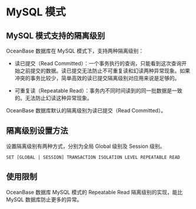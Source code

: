 MySQL 模式 
=============================



MySQL 模式支持的隔离级别 
------------------------------------

OceanBase 数据库在 MySQL 模式下，支持两种隔离级别：

* 读已提交（Read Committed）：一个事务执行的查询，只能看到这次查询开始之前提交的数据。读已提交无法防止不可重复读和幻读两种异常现象。如果冲突的事务比较少，简单高效的读已提交隔离级别对应用来说是足够的。

  

* 可重复读（Repeatable Read）：事务内不同时间读到的同一批数据是一致的。无法防止幻读这种异常现象。

  




OceanBase 数据库默认的隔离级别为读已提交（Read Committed）。

隔离级别设置方法 
-----------------------------

设置隔离级别有两种方式，分别为全局 Global 级别及 Session 级别。

```unknow
SET [GLOBAL | SESSION] TRANSACTION ISOLATION LEVEL REPEATABLE READ
```



使用限制 
-------------------------

OceanBase 数据库 MySQL 模式的 Repeatable Read 隔离级别的实现，能比 MySQL 数据库防止更多的异常。

